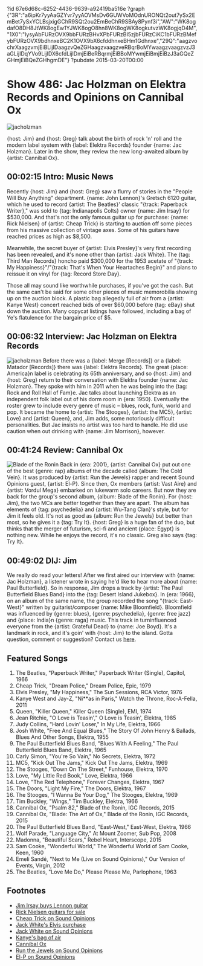 ?id 67e6d68c-6252-4436-9639-a92419ba516e
?graph {"3R":"a6ipKr7yyAaGZYvr7yyAOVMsDv6GUWVoMOdnURONQt2out7ySx2EmBet7ySxYCLBsjxigGChR9SQt2ou2EmBeChR9SBAy8Pynf3i","AW":"WK8ogdafO8DH8JtWK8ogEw1YJWK8ogO8hn8WK8ogWK8ogkutvzWK8ogjqD4M","1X0":"IysyAbFURzOVX9bbFURzBHvXPbFURzBI5zjbFURzCiKC1bFURzBMefybFURzOVX9bdhnxeBC2K1OVX9bX6cfddhnxeBHm1Gdhnxe","29Q":"aagzvochrXaagzvmjEiBLijIDaagzvQeZGHaagzvaagzveRBqrBoMYwaagzvaagzvzJ3aGLijIDqYVo9LijIDX6cfdLijIDmjEiBeRBqrmjEiBBoMYwmjEiBmjEiBzJ3aGQeZGHmjEiBQeZGHhgmDE"}
?pubdate 2015-03-20T00:00

# Show 486: Jac Holzman on Elektra Records and Opinions on Cannibal Ox

![jacholzman](https://static.soundopinions.org/images/2015/jacholzman_web.jpg)

{host: Jim} and {host: Greg} talk about the birth of rock 'n' roll and the modern label system with {label: Elektra Records} founder {name: Jac Holzman}. Later in the show, they review the new long-awaited album by {artist: Cannibal Ox}.

## 00:02:15 Intro: Music News

Recently {host: Jim} and {host: Greg} saw a flurry of stories in the "People Will Buy Anything" department. {name: John Lennon}'s Gretsch 6120 guitar, which he used to record {artist: The Beatles}' classic "{track: Paperback Writer}," was sold to {tag: Indianapolis Colts} owner {name: Jim Irsay} for $530,000. And that's not the only famous guitar up for purchase: {name: Rick Nielsen} of {artist: Cheap Trick} is starting to auction off some pieces from his massive collection of vintage axes. Some of his guitars have reached prices as high as $8,500.

Meanwhile, the secret buyer of {artist: Elvis Presley}'s very first recording has been revealed, and it's none other than {artist: Jack White}. The {tag: Third Man Records} honcho paid $300,000 for the 1953 acetate of "{track: My Happiness}"/"{track: That's When Your Heartaches Begin}" and plans to reissue it on vinyl for {tag: Record Store Day}.

Those all may sound like worthwhile purchases, if you've got the cash. But the same can't be said for some other pieces of music memorobilia showing up on the auction block. A plastic bag allegedly full of air from a {artist: Kanye West} concert reached bids of over $60,000 before {tag: eBay} shut down the auction. Many copycat listings have followed, including a bag of Ye's flatulence for the bargain price of $5.


## 00:06:32 Interview: Jac Holzman on Elektra Records
![jacholzman](https://static.soundopinions.org/assets/486/AW0.jpg)
Before there was a {label: Merge [Records]} or a {label: Matador [Records]} there was {label: Elektra Records}. The great {place: America}n label is celebrating its 65th anniversary, and so {host: Jim} and {host: Greg} return to their conversation with Elektra founder {name: Jac Holzman}. They spoke with him in 2011 when he was being into the {tag: Rock and Roll Hall of Fam}e. Jac talks about launching Elektra as an independent folk label out of his dorm room in {era: 1950}. Eventually the roster grew to include every genre of music – blues, rock, funk, world and pop. It became the home to {artist: The Stooges}, {artist: the MC5}, {artist: Love} and {artist: Queen}, and, Jim adds, some notoriously difficult personalities. But Jac insists no artist was too hard to handle. He did use caution when out drinking with {name: Jim Morrison}, however.


## 00:41:24 Review: Cannibal Ox
![Blade of the Ronin](https://static.soundopinions.org/assets/486/1X00.jpg)
Back in {era: 2001}, {artist: Cannibal Ox} put out one of the best {genre: rap} albums of the decade called {album: The Cold Vein}. It was produced by {artist: Run the Jewels} rapper and recent Sound Opinions guest, {artist: El-P}. Since then, Ox members {artist: Vast Aire} and {artist: Vordul Mega} embarked on lukewarm solo careers. But now they are back for the group's second album, {album: Blade of the Ronin}. For {host: Jim}, the two MCs are better together than they are apart. The album has elements of {tag: psychedelia} and {artist: Wu-Tang Clan}'s style, but for Jim it feels old. It's not as good as {album: Run the Jewels} but better than most, so he gives it a {tag: Try It}. {host: Greg} is a huge fan of the duo, but thinks that the merger of futurism, sci-fi and ancient {place: Egypt} is nothing new. While he enjoys the record, it's no classic. Greg also says {tag: Try It}.

## 00:49:02 DIJ: Jim
We really do read your letters! After we first aired our interview with {name: Jac Holzman}, a listener wrote in saying he'd like to hear more about {name: Paul Butterfield}. So in response, Jim drops a track by {artist: The Paul Butterfield Blues Band} into the {tag: Desert Island Jukebox}. In {era: 1966}, on an album of the same name, the group recorded the song "{track: East-West}" written by guitarist/composer {name: Mike Bloomfield}. Bloomfield was influenced by {genre: blues}, {genre: psychedelia}, {genre: free jazz} and {place: India}n {genre: raga} music. This track in turninfluenced everyone from the {artist: Grateful Dead} to {name: Joe Boyd}. It's a landmark in rock, and it's goin' with {host: Jim} to the island.
Gotta question, comment or suggestion? Contact us [here](http://soundopinions.org/about).

## Featured Songs

1. The Beatles, "Paperback Writer," Paperback Writer (Single), Capitol, 1966
1. Cheap Trick, "Dream Police," Dream Police, Epic, 1979 
1. Elvis Presley, "My Happiness," The Sun Sessions, RCA Victor, 1976 
1. Kanye West and Jay-Z, "Ni**as in Paris," Watch the Throne, Roc-A-Fella, 2011 
1. Queen, "Killer Queen," Killer Queen (Single), EMI, 1974 
1. Jean Ritchie, "O Love is Teasin'," O Love is Teasin', Elektra, 1985 
1. Judy Collins, "Hard Lovin' Loser," In My Life, Elektra, 1966 
1. Josh White, "Free And Equal Blues," The Story Of John Henry & Ballads, Blues And Other Songs, Elektra, 1955 
1. The Paul Butterfield Blues Band, "Blues With A Feeling," The Paul Butterfield Blues Band, Elektra, 1965  
1. Carly Simon, "You're So Vain," No Secrets, Elektra, 1972 
1. MC5, "Kick Out The Jams," Kick Out The Jams, Elektra, 1969 
1. The Stooges, "Down On The Street," Funhouse, Elektra, 1970 
1. Love, "My Little Red Book," Love, Elektra, 1966 
1. Love, "The Red Telephone," Forever Changes, Elektra, 1967 
1. The Doors, "Light My Fire," The Doors, Elektra, 1967 
1. The Stooges,  "I Wanna Be Your Dog," The Stooges, Elektra, 1969
1. Tim Buckley, "Wings," Tim Buckley, Elektra, 1966 
1. Cannibal Ox, "Psalm 82," Blade of the Ronin, IGC Records, 2015 
1. Cannibal Ox, "Blade: The Art of Ox," Blade of the Ronin, IGC Records, 2015 
1. The Paul Butterfield Blues Band, "East-West," East-West, Elektra, 1966
1. Wolf Parade, "Language City," At Mount Zoomer, Sub Pop, 2008 
1. Madonna, "Beautiful Scars," Rebel Heart, Interscope, 2015 
1. Sam Cooke, "Wonderful World," The Wonderful World of Sam Cooke, Keen, 1960 
1. Emeli Sandé, "Next to Me (Live on Sound Opinions)," Our Version of Events, Virgin, 2012 
1. The Beatles, "Love Me Do," Please Please Me, Parlophone, 1963 


## Footnotes
- [Jim Irsay buys Lennon guitar](http://www.rollingstone.com/music/news/john-lennons-paperback-writer-guitar-sells-for-530k-to-colts-owner-20150309)
- [Rick Nielsen guitars for sale](http://www.rollingstone.com/music/news/cheap-tricks-rick-nielsen-auctioning-off-his-guitars-20150308)
- [Cheap Trick on Sound Opinions](/show/407)
- [Jack White's Elvis purchase](http://www.rollingstone.com/music/news/jack-white-secretly-bought-elvis-first-recording-plans-reissue-20150306)
- [Jack White on Sound Opinions](/show/349)
- [Kanye's bag of air](http://www.rollingstone.com/music/news/ebay-overrun-with-bagged-air-from-kanye-west-concerts-20150307)
- [Cannibal Ox](http://cannibalox.com/)
- [Run the Jewels on Sound Opinions](/show/481/#runthejewels)
- [El-P on Sound Opinions](http://www.soundopinions.org/show/356)
